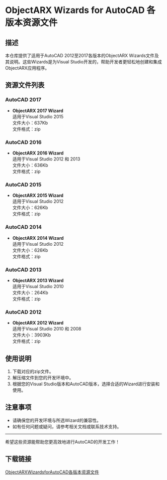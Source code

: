 # ObjectARX Wizards for AutoCAD 各版本资源文件

## 描述
本仓库提供了适用于AutoCAD 2012至2017各版本的ObjectARX Wizards文件及其说明。这些Wizards是为Visual Studio开发的，帮助开发者更轻松地创建和集成ObjectARX应用程序。

## 资源文件列表

### AutoCAD 2017
- **ObjectARX 2017 Wizard**  
  适用于Visual Studio 2015  
  文件大小：637Kb  
  文件格式：zip

### AutoCAD 2016
- **ObjectARX 2016 Wizard**  
  适用于Visual Studio 2012 和 2013  
  文件大小：636Kb  
  文件格式：zip

### AutoCAD 2015
- **ObjectARX 2015 Wizard**  
  适用于Visual Studio 2012  
  文件大小：626Kb  
  文件格式：zip

### AutoCAD 2014
- **ObjectARX 2014 Wizard**  
  适用于Visual Studio 2012  
  文件大小：626Kb  
  文件格式：zip

### AutoCAD 2013
- **ObjectARX 2013 Wizard**  
  适用于Visual Studio 2010  
  文件大小：264Kb  
  文件格式：zip

### AutoCAD 2012
- **ObjectARX 2012 Wizard**  
  适用于Visual Studio 2010 和 2008  
  文件大小：3903Kb  
  文件格式：zip

## 使用说明
1. 下载对应的zip文件。
2. 解压缩文件到您的开发环境中。
3. 根据您的Visual Studio版本和AutoCAD版本，选择合适的Wizard进行安装和使用。

## 注意事项
- 请确保您的开发环境与所选Wizard的兼容性。
- 如有任何问题或疑问，请参考相关文档或联系技术支持。

---

希望这些资源能帮助您更高效地进行AutoCAD的开发工作！

## 下载链接

[ObjectARXWizardsforAutoCAD各版本资源文件](https://pan.quark.cn/s/c9d47b15aecf)